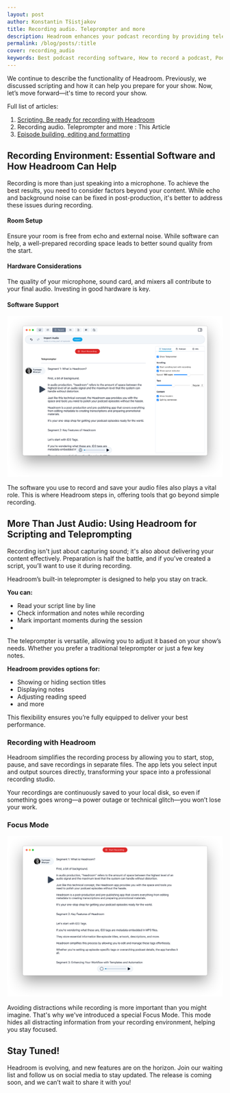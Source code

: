 ```yaml
---
layout: post
author: Konstantin Tšistjakov
title: Recording audio. Teleprompter and more
description: Headroom enhances your podcast recording by providing teleprompter features, flexible recording options, and continuous file-saving to ensure a professional and efficient workflow.
permalink: /blog/posts/:title
cover: recording_audio
keywords: Best podcast recording software, How to record a podcast, Podcasting tips for beginners, Headroom app review, Teleprompter for podcasters, Improve podcast audio quality, Podcast scripting tools, Audio editing software for podcasts, Podcast preparation guide, Efficient podcast workflow
---
```


We continue to describe the functionality of Headroom. Previously, we discussed scripting and how it can help you prepare for your show. Now, let’s move forward—it's time to record your show.

Full list of articles:
1. [Scripting. Be ready for recording with Headroom](/blog/posts/scripting_in_the_headroom)
2. Recording audio. Teleprompter and more : This Article
3. [Episode building, editing and formatting](/blog/posts/episode-building)


## Recording Environment: Essential Software and How Headroom Can Help

Recording is more than just speaking into a microphone. To achieve the best results, you need to consider factors beyond your content. While echo and background noise can be fixed in post-production, it's better to address these issues during recording.

#### Room Setup

Ensure your room is free from echo and external noise. While software can help, a well-prepared recording space leads to better sound quality from the start.

#### Hardware Considerations

The quality of your microphone, sound card, and mixers all contribute to your final audio. Investing in good hardware is key.

#### Software Support

![](/images/blog/posts/record.png)

The software you use to record and save your audio files also plays a vital role. This is where Headroom steps in, offering tools that go beyond simple recording.

## More Than Just Audio: Using Headroom for Scripting and Teleprompting

Recording isn't just about capturing sound; it's also about delivering your content effectively. Preparation is half the battle, and if you’ve created a script, you’ll want to use it during recording.

Headroom’s built-in teleprompter is designed to help you stay on track. 

**You can:**
- Read your script line by line
- Check information and notes while recording
- Mark important moments during the session
- 
The teleprompter is versatile, allowing you to adjust it based on your show’s needs. Whether you prefer a traditional teleprompter or just a few key notes.

**Headroom provides options for:**
- Showing or hiding section titles
- Displaying notes
- Adjusting reading speed
- and more

This flexibility ensures you’re fully equipped to deliver your best performance.

### Recording with Headroom
Headroom simplifies the recording process by allowing you to start, stop, pause, and save recordings in separate files. The app lets you select input and output sources directly, transforming your space into a professional recording studio.

Your recordings are continuously saved to your local disk, so even if something goes wrong—a power outage or technical glitch—you won’t lose your work.

### Focus Mode

![](/images/blog/posts/record_focus_mode.png)

Avoiding distractions while recording is more important than you might imagine. That's why we've introduced a special Focus Mode. This mode hides all distracting information from your recording environment, helping you stay focused.

## Stay Tuned!
Headroom is evolving, and new features are on the horizon. Join our waiting list and follow us on social media to stay updated. The release is coming soon, and we can’t wait to share it with you!